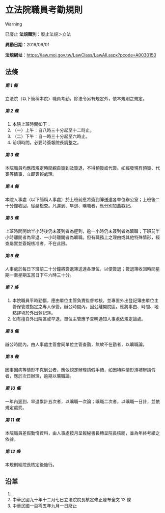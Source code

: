 # 立法院職員考勤規則


> [!WARNING]
> 已廢止
**法規類別**：廢止法規＞立法

**異動日期**：2016/09/01  

**法規網址**：https://law.moj.gov.tw/LawClass/LawAll.aspx?pcode=A0030150



## 法條
##### 第 1 條
立法院（以下簡稱本院）職員考勤，除法令另有規定外，依本規則之規定。

##### 第 2 條
1. 本院上班時間如下：
1. （一）上午：自八時三十分起至十二時止。
1. （二）下午：自一時三十分起至六時止。
1. 前項時間，必要時簽報院長調整之。

##### 第 3 條
本院職員均應按規定時間親自簽到及簽退，不得預簽或代簽。如經發現有預簽、代簽等情事，立即簽報處理。

##### 第 4 條
本院人事處（以下簡稱人事處）於上班前應將簽到簿送達各單位辦公室；上班後二十分鐘收回，從嚴檢查。凡遲到、早退、曠職者，應分別加蓋戳記。

##### 第 5 條
上班時間開始半小時後仍未簽到者為遲到，逾一小時仍未簽到者為曠職；下班前半小時離開者為早退、一小時離開者為曠職。但有職務上之理由或其他特殊情形，經查屬實並簽報核准者，不在此限。

##### 第 6 條
人事處於每日下班前二十分鐘將簽退簿送達各單位，以便簽退；簽退簿收回時間星期一至星期五當日下午六時三十分。

##### 第 7 條
1. 本院職員平時勤惰，應由單位主管負責監督考核，並專置外出登記簿由單位主管保管或指定之專人保管。辦公時間內，因公離開院區，應將事由、時間、地點詳填於外出登記簿。
1. 如有擅自外出院區或早退，單位主管應予查明通知人事處依規定論處。

##### 第 8 條
辦公時間內，由人事處主管會同單位主管查勤，無故不在勤者，以曠職論。

##### 第 9 條
因事因病等情形不克到公者，應依規定辦理請假手續，如因特殊情形須補辦請假者，應於次日辦理，逾期以曠職論。

##### 第 10 條
一年內遲到、早退累計五次者，以曠職一次論；曠職二次者，以曠職一日計，並依規定處罰。

##### 第 11 條
本院職員差假勤惰資料，由人事處按月呈報秘書長轉呈院長核閱，並為年終考績之依據。

##### 第 12 條
本規則經院長核定後施行。

## 沿革
1. 
1. 中華民國九十年十二月七日立法院院長核定修正發布全文 12 條
1. 中華民國一百零五年九月一日廢止
